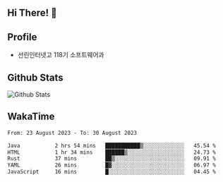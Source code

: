 ## Hi There! 👋

## Profile

-   선린인터넷고 118기 소프트웨어과

## Github Stats

![Github Stats](https://github-readme-stats.vercel.app/api/top-langs/?username=NY0510&theme=tokyonight&hide_border=true&layout=compact)

## WakaTime

<!--START_SECTION:waka-->

```txt
From: 23 August 2023 - To: 30 August 2023

Java           2 hrs 54 mins   ███████████▒░░░░░░░░░░░░░   45.54 %
HTML           1 hr 34 mins    ██████▒░░░░░░░░░░░░░░░░░░   24.73 %
Rust           37 mins         ██▒░░░░░░░░░░░░░░░░░░░░░░   09.91 %
YAML           26 mins         █▓░░░░░░░░░░░░░░░░░░░░░░░   06.97 %
JavaScript     16 mins         █░░░░░░░░░░░░░░░░░░░░░░░░   04.45 %
```

<!--END_SECTION:waka-->
